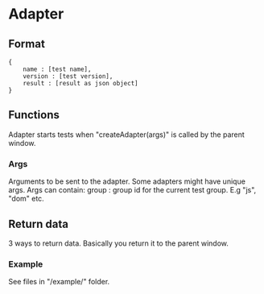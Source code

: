 Adapter
==========

## Format
```
{
	name : [test name],
	version : [test version],
	result : [result as json object]
}
```
## Functions
Adapter starts tests when "createAdapter(args)" is called by the parent window.
		

### Args
Arguments to be sent to the adapter. Some adapters might have unique args. Args can contain:
	group : group id for the current test group. E.g "js", "dom" etc.


## Return data 		 
3 ways to return data. Basically you return it to the parent window.

### Example
See files in "/example/" folder.